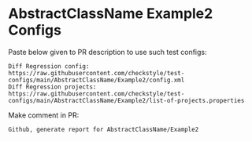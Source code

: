 # AbstractClassName Example2 Configs
Paste below given to PR description to use such test configs:
```
Diff Regression config: https://raw.githubusercontent.com/checkstyle/test-configs/main/AbstractClassName/Example2/config.xml
Diff Regression projects: https://raw.githubusercontent.com/checkstyle/test-configs/main/AbstractClassName/Example2/list-of-projects.properties
```
Make comment in PR:
```
Github, generate report for AbstractClassName/Example2
```
